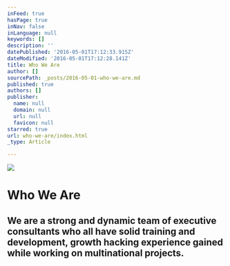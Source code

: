 ```yaml
---
inFeed: true
hasPage: true
inNav: false
inLanguage: null
keywords: []
description: ''
datePublished: '2016-05-01T17:12:33.915Z'
dateModified: '2016-05-01T17:12:28.141Z'
title: Who We Are
author: []
sourcePath: _posts/2016-05-01-who-we-are.md
published: true
authors: []
publisher:
  name: null
  domain: null
  url: null
  favicon: null
starred: true
url: who-we-are/index.html
_type: Article

---
```

![](https://the-grid-user-content.s3-us-west-2.amazonaws.com/b5b100b9-d126-4c1b-889d-abd5bb016313.jpg)

# Who We Are

## We are a strong and dynamic team of executive consultants who all have solid training and development, growth hacking experience gained while working on multinational projects.